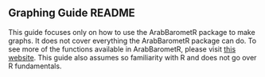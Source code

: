 <!---
### Render the book

- [ ] 1. Install **bookdown** with `install.packages("bookdown")`. If you already have it, update to the [latest version](https://CRAN.R-project.org/package=bookdown).

- [ ] 2. Render locally with `bookdown::render_book("index.Rmd")`.

- [ ] 3. Use `browseURL("docs/index.html")` to view your book locally (or just open `index.html` in a browser).

- [ ] 4. If it looks good, commit and push all changed files to GitHub. 

(You will need to repeat steps 2 and 4 every time you wish to update the book online.)

usethis::browse_github()

-->

## Graphing Guide README

This guide focuses only on how to use the ArabBarometR package to make graphs. It does not cover everything the ArabBarometR package can do. To see more of the functions available in ArabBarometR, please visit [this website](https://arab-barometer.github.io/ArabBarometR-Guide/). This guide also assumes so familiarity with R and does not go over R fundamentals.